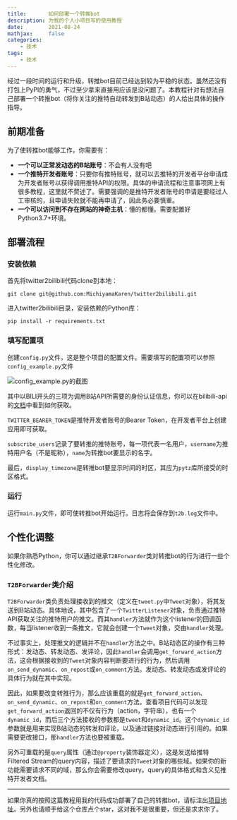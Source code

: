 ```yaml
---
title:       如何部署一个转推bot
description: 为我的个人小项目写的使用教程
date:        2021-08-24
mathjax:     false
categories:
    - 技术
tags:
    - 技术
---
```


经过一段时间的运行和升级，转推bot目前已经达到较为平稳的状态。虽然还没有打包上PyPI的勇气，不过至少拿来直接用应该是没问题了。本教程针对有想法自己部署一个转推bot（将你关注的推特自动转发到B站动态）的人给出具体的操作指导。

## 前期准备

为了使转推bot能够工作，你需要有：

- **一个可以正常发动态的B站账号**：不会有人没有吧
- **一个推特开发者账号**：只要你有推特账号，就可以去推特的开发者平台申请成为开发者账号以获得调用推特API的权限。具体的申请流程和注意事项网上有很多教程，这里就不赘述了。需要强调的是推特开发者账号的申请是要经过人工审核的，且申请失败就不能再申请了，因此务必要慎重。
- **一个可以访问到不存在网站的神奇主机**：懂的都懂。需要配置好Python3.7+环境。

## 部署流程

### 安装依赖

首先将twitter2bilibili代码clone到本地：
```
git clone git@github.com:MichiyamaKaren/twitter2bilibili.git
```

进入twitter2bilibili目录，安装依赖的Python库：
```
pip install -r requirements.txt
```

### 填写配置项

创建`config.py`文件，这是整个项目的配置文件。需要填写的配置项可以参照`config_example.py`文件

![config_example.py的截图](config-example.png)

其中以BILI开头的三项为调用B站API所需要的身份认证信息，你可以在bilibili-api的[文档](https://www.moyu.moe/bilibili-api/#/get-credential)中看到如何获取。

`TWITTER_BEARER_TOKEN`是推特开发者账号的Bearer Token，在开发者平台上创建应用即可获取。

`subscribe_users`记录了要转推的推特账号，每一项代表一名用户，`username`为推特用户名（不是昵称），`name`为转推bot要显示的名字。

最后，`display_timezone`是转推bot要显示时间的时区，其应为`pytz`库所接受的时区格式。

### 运行

运行`main.py`文件，即可使转推bot开始运行。日志将会保存到`t2b.log`文件中。

## 个性化调整

如果你熟悉Python，你可以通过继承`T2BForwarder`类对转推bot的行为进行一些个性化修改。

### `T2BForwarder`类介绍

`T2BForwarder`类负责处理接收到的推文（定义在`tweet.py`中`Tweet`对象），将其发送到B站动态。具体地说，其中包含了一个`TwitterListener`对象，负责通过推特API获取关注的推特用户的推文。而其`handler`方法就作为这个listener的回调函数，每当listener收到一条推文，它就会创建一个`Tweet`对象，交由`handler`处理。

不过事实上，处理推文的逻辑并不在`handler`方法之中。B站动态区的操作有三种形式：发动态、转发动态、发评论，因此`handler`会调用`get_forward_action`方法，这会根据接收到的`Tweet`对象内容判断要进行的行为，然后调用`on_send_dynamic`、`on_repost`或`on_comment`方法。发动态、转发动态或发评论的具体行为就在其中实现。

因此，如果要改变转推行为，那么应该重载的就是`get_forward_action`、`on_send_dynamic`、`on_repost`和`on_comment`方法。查看项目代码可以发现`get_forward_action`返回的不仅有行为（action，字符串），也有一个`dynamic_id`，而后三个方法接收的参数都是`tweet`和`dynamic_id`。这个`dynamic_id`参数就是用来实现B站动态的转发和评论，以及通过链接对动态进行引用的。如果需要更改接口，那`handler`方法也要被重载。

另外可重载的是`query`属性（通过`@property`装饰器定义），这是发送给推特Filtered Stream的query内容，描述了要请求的`Tweet`对象的哪些域。如果你的新功能需要请求不同的域，那么你会需要修改query。query的具体格式和含义见推特开发者文档。

---

如果你真的按照这篇教程用我的代码成功部署了自己的转推bot，请标注出[项目地址](https://github.com/MichiyamaKaren/twitter2bilibili)。另外也请顺手给这个仓库点个star，这对我不是很重要，但还是求求你了。